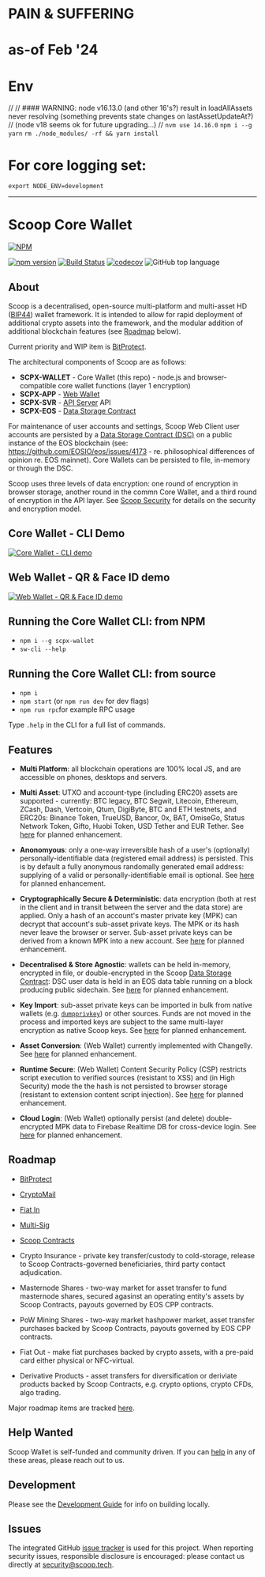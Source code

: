 #
# PAIN & SUFFERING
# as-of Feb '24
#

# Env
//
// #### WARNING: node v16.13.0 (and other 16's?) result in loadAllAssets never resolving (something prevents state changes on lastAssetUpdateAt?)
//               (node v18 seems ok for future upgrading...)
//
`nvm use 14.16.0` 
`npm i --g yarn`
`rm ./node_modules/ -rf && yarn install`

# For core logging set:
`export NODE_ENV=development`

---

# Scoop Core Wallet 

[![NPM](https://nodei.co/npm/scpx-wallet.png)](https://nodei.co/npm/scpx-wallet/)

[![npm version](https://badge.fury.io/js/scpx-wallet.svg)](https://badge.fury.io/js/scpx-wallet)
[![Build Status](https://travis-ci.com/Scoop-Tech/scpx-wallet.svg?branch=master)](https://travis-ci.com/Scoop-Tech/scpx-wallet)
[![codecov](https://codecov.io/gh/Scoop-Tech/scpx-wallet/branch/master/graph/badge.svg)](https://codecov.io/gh/Scoop-Tech/scpx-wallet)
![GitHub top language](https://img.shields.io/github/languages/top/Scoop-Tech/scpx-wallet.svg)

## About

Scoop is a decentralised, open-source multi-platform and multi-asset HD ([BIP44](https://github.com/bitcoin/bips/blob/master/bip-0044.mediawiki)) wallet framework. It is intended to allow for rapid deployment of additional crypto assets into the framework, and the modular addition of additional blockchain features (see [Roadmap](#Roadmap) below). 

Current priority and WIP item is [BitProtect](https://github.com/Scoop-Tech/scpx-wallet/issues/55).

The architectural components of Scoop are as follows:

  * **SCPX-WALLET** - Core Wallet (this repo) - node.js and browser-compatible core wallet functions (layer 1 encryption)
  * **SCPX-APP** - [Web Wallet](https://scoop.tech)
  * **SCPX-SVR** - [API Server](https://github.com/Scoop-Tech/scpx-svr) API
  * **SCPX-EOS** - [Data Storage Contract](https://github.com/Scoop-Tech/scpx-eos)
  
For maintenance of user accounts and settings, Scoop Web Client user accounts are persisted by a [Data Storage Contract (DSC)](https://github.com/Scoop-Tech/scpx-eos) on a public instance of the EOS blockchain (see: https://github.com/EOSIO/eos/issues/4173 - re. philosophical differences of opinion re. EOS mainnet). Core Wallets can be persisted to file, in-memory or through the DSC.

Scoop uses three levels of data encryption: one round of encryption in browser storage, another round in the commn Core Wallet, and a third round of encryption in the API layer. See [Scoop Security](https://github.com/Scoop-Tech/scpx-svr/blob/master/SECINFO.md) for details on the security and encryption model.

## Core Wallet - CLI Demo
[![Core Wallet - CLI demo](http://img.youtube.com/vi/KvB2Bzebs-M/0.jpg)](http://www.youtube.com/watch?v=KvB2Bzebs-M "Core Wallet - CLI demo") 

## Web Wallet - QR & Face ID demo
[![Web Wallet - QR & Face ID demo](https://i.ytimg.com/vi/HLX9oyYlafI/hqdefault.jpg)](https://www.youtube.com/watch?v=HLX9oyYlafI "Web Wallet - QR & Face ID demo")

## Running the Core Wallet CLI: from NPM
  * ```npm i --g scpx-wallet```
  * ```sw-cli --help```

## Running the Core Wallet CLI: from source
  * ```npm i```
  * ```npm start``` (or ```npm run dev``` for dev flags)
  * ```npm run rpc```for example RPC usage

Type ```.help``` in the CLI for a full list of commands.

## Features

  * **Multi Platform**: all blockchain operations are 100% local JS, and are accessible on phones, desktops and servers.

  * **Multi Asset**: UTXO and account-type (including ERC20) assets are supported - currently: BTC legacy, BTC Segwit, Litecoin, Ethereum, ZCash, Dash, Vertcoin, Qtum, DigiByte, BTC and ETH testnets, and ERC20s: Binance Token, TrueUSD, Bancor, 0x, BAT, OmiseGo, Status Network Token, Gifto, Huobi Token, USD Tether and EUR Tether. See [here](https://github.com/Scoop-Tech/scpx-wallet/issues/10) for planned enhancement.

  * **Anonomyous**: only a one-way irreversible hash of a user's (optionally) personally-identifiable data (registered email address) is persisted. This is by default a fully anonymous randomally generated email address: supplying of a valid or personally-identifiable email is optional. See [here](https://github.com/Scoop-Tech/scpx-wallet/issues/11) for planned enhancement.
    
  * **Cryptographically Secure & Deterministic**: data encryption (both at rest in the client and in transit between the server and the data store) are applied. Only a hash of an account's master private key (MPK) can decrypt that account's sub-asset private keys. The MPK or its hash never leave the browser or server. Sub-asset private keys can be derived from a known MPK into a new account. See [here](https://github.com/Scoop-Tech/scpx-wallet/issues/2) for planned enhancement.

  * **Decentralised & Store Agnostic**: wallets can be held in-memory, encrypted in file, or double-encrypted in the Scoop [Data Storage Contract](https://github.com/Scoop-Tech/scpx-eos): DSC user data is held in an EOS data table running on a block producing public sidechain. See [here](https://github.com/Scoop-Tech/scpx-wallet/issues/1) for planned enhancement.

  * **Key Import**: sub-asset private keys can be imported in bulk from native wallets (e.g. [`dumpprivkey`](https://bitcoincore.org/en/doc/0.16.0/rpc/wallet/dumpprivkey/)) or other sources. Funds are not moved in the process and imported keys are subject to the same multi-layer encryption as native Scoop keys. See [here](https://github.com/Scoop-Tech/scpx-wallet/issues/6) for planned enhancement.

  * **Asset Conversion**: (Web Wallet) currently implemented with Changelly. See [here](https://github.com/Scoop-Tech/scpx-wallet/issues/8) for planned enhancement.

  * **Runtime Secure**: (Web Wallet) Content Security Policy (CSP) restricts script execution to verified sources (resistant to XSS) and (in High Security) mode the the hash is not persisted to browser storage (resistant to extension content script injection). See [here](https://github.com/Scoop-Tech/scpx-wallet/issues/5) for planned enhancement.

  * **Cloud Login**: (Web Wallet) optionally persist (and delete) double-encrypted MPK data to Firebase Realtime DB for cross-device login. See [here](https://github.com/Scoop-Tech/scpx-wallet/issues/9) for planned enhancement.

## Roadmap

  * [BitProtect](https://github.com/Scoop-Tech/scpx-wallet/issues/55)

  * [CryptoMail](https://github.com/Scoop-Tech/scpx-wallet/issues/19)

  * [Fiat In](https://github.com/Scoop-Tech/scpx-wallet/issues/15)

  * [Multi-Sig](https://github.com/Scoop-Tech/scpx-wallet/issues/12)

  * [Scoop Contracts](https://github.com/Scoop-Tech/scpx-wallet/issues/14)

  * Crypto Insurance - private key transfer/custody to cold-storage, release to Scoop Contracts-governed beneficiaries, third party contact adjudication.
  
  * Masternode Shares - two-way market for asset transfer to fund masternode shares, secured agasinst an operating entity's assets by Scoop Contracts, payouts governed by EOS CPP contracts.

  * PoW Mining Shares - two-way market hashpower market, asset transfer purchases backed by Scoop Contracts, payouts governed by EOS CPP contracts.
  
  * Fiat Out - make fiat purchases backed by crypto assets, with a pre-paid card either physical or NFC-virtual.

  * Derivative Products - asset transfers for diversification or deriviate products backed by Scoop Contracts, e.g. crypto options, crypto CFDs, algo trading.

Major roadmap items are tracked [here](https://github.com/Scoop-Tech/scpx-wallet/labels/major%20feature).

## Help Wanted

Scoop Wallet is self-funded and community driven. If you can [help](https://github.com/Scoop-Tech/scpx-wallet/labels/help%20wanted) in any of these areas, please reach out to us.

## Development

Please see the [Development Guide](./DEVELOPMENT.md) for info on building locally.

## Issues

The integrated GitHub [issue tracker](https://github.com/Scoop-Tech/scpx-wallet/issues) is used for this project. When reporting security issues, responsible disclosure is encouraged: please contact us directly at security@scoop.tech.



